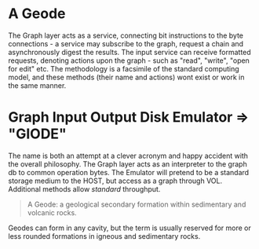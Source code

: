 # A Geode

The Graph layer acts as a service, connecting bit instructions to the byte connections - a service may subscribe to the graph, request a chain and asynchronously digest the results. The input service can receive formatted requests, denoting actions upon the graph - such as "read", "write", "open for edit" etc. The methodology is a facsimile of the standard computing model, and these methods (their name and actions) wont exist or work in the same manner.

# Graph Input Output Disk Emulator => "GIODE"

The name is both an attempt at a clever acronym and happy accident with the overall philosophy. The Graph layer acts as an interpreter to the graph db to common operation bytes. The Emulator will pretend to be a standard storage medium to the HOST, but access as a graph through VOL. Additional methods allow _standard_ throughput.

> A Geode: a geological secondary formation within sedimentary and volcanic rocks.

Geodes can form in any cavity, but the term is usually reserved for more or less rounded formations in igneous and sedimentary rocks.
